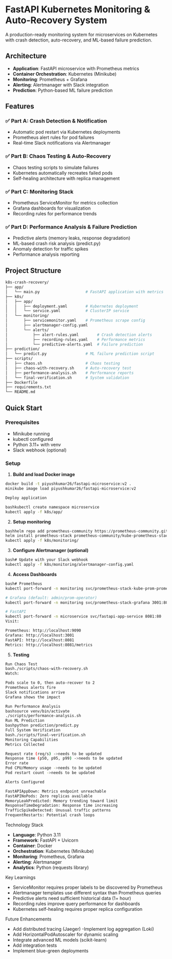 # FastAPI Kubernetes Monitoring & Auto-Recovery System

A production-ready monitoring system for microservices on Kubernetes with crash detection, auto-recovery, and ML-based failure prediction.

## Architecture

- **Application**: FastAPI microservice with Prometheus metrics
- **Container Orchestration**: Kubernetes (Minikube)
- **Monitoring**: Prometheus + Grafana
- **Alerting**: Alertmanager with Slack integration
- **Prediction**: Python-based ML failure prediction

## Features

### ✅ Part A: Crash Detection & Notification
- Automatic pod restart via Kubernetes deployments
- Prometheus alert rules for pod failures
- Real-time Slack notifications via Alertmanager

### ✅ Part B: Chaos Testing & Auto-Recovery
- Chaos testing scripts to simulate failures
- Kubernetes automatically recreates failed pods
- Self-healing architecture with replica management

### ✅ Part C: Monitoring Stack
- Prometheus ServiceMonitor for metrics collection
- Grafana dashboards for visualization
- Recording rules for performance trends

### ✅ Part D: Performance Analysis & Failure Prediction
- Predictive alerts (memory leaks, response degradation)
- ML-based crash risk analysis (predict.py)
- Anomaly detection for traffic spikes
- Performance analysis reporting

## Project Structure
```bash
k8s-crash-recovery/
├── app/
│   └── main.py                    # FastAPI application with metrics
├── k8s/
│   ├── app/
│   │   ├── deployment.yaml        # Kubernetes deployment
│   │   └── service.yaml           # ClusterIP service
│   └── monitoring/
│       ├── servicemonitor.yaml    # Prometheus scrape config
│       ├── alertmanager-config.yaml
│       └── alerts/
│           ├── alert-rules.yaml        # Crash detection alerts
│           ├── recording-rules.yaml    # Performance metrics
│           └── predictive-alerts.yaml  # Failure prediction
├── prediction/
│   └── predict.py                 # ML failure prediction script
├── scripts/
│   ├── chaos.sh                   # Chaos testing
│   ├── chaos-with-recovery.sh     # Auto-recovery test
│   ├── performance-analysis.sh    # Performance reports
│   └── final-verification.sh      # System validation
├── Dockerfile
├── requirements.txt
└── README.md
```

## Quick Start

### Prerequisites
- Minikube running
- kubectl configured
- Python 3.11+ with venv
- Slack webhook (optional)

### Setup

1. **Build and load Docker image**
```bash
docker build -t piyushkumar26/fastapi-microservice:v2 .
minikube image load piyushkumar26/fastapi-microservice:v2

Deploy application

bashkubectl create namespace microservice
kubectl apply -f k8s/app/

```
2. **Setup monitoring**
```bash
bashhelm repo add prometheus-community https://prometheus-community.github.io/helm-charts
helm install prometheus-stack prometheus-community/kube-prometheus-stack -n monitoring --create-namespace
kubectl apply -f k8s/monitoring/
```

3. **Configure Alertmanager (optional)**
```bash
bash# Update with your Slack webhook
kubectl apply -f k8s/monitoring/alertmanager-config.yaml
```

4. **Access Dashboards**
```bash
bash# Prometheus
kubectl port-forward -n monitoring svc/prometheus-stack-kube-prom-prometheus 9090:9090

# Grafana (default: admin/prom-operator)
kubectl port-forward -n monitoring svc/prometheus-stack-grafana 3001:80

# FastAPI
kubectl port-forward -n microservice svc/fastapi-app-service 8081:80
Visit:

Prometheus: http://localhost:9090
Grafana: http://localhost:3001
FastAPI: http://localhost:8081
Metrics: http://localhost:8081/metrics
```

5. **Testing**
```bash
Run Chaos Test
bash./scripts/chaos-with-recovery.sh
Watch:

Pods scale to 0, then auto-recover to 2
Prometheus alerts fire
Slack notifications arrive
Grafana shows the impact

Run Performance Analysis
bashsource venv/bin/activate
./scripts/performance-analysis.sh
Run ML Prediction
bashpython prediction/predict.py
Full System Verification
bash./scripts/final-verification.sh
Monitoring Capabilities
Metrics Collected

Request rate (req/s) ->needs to be updated
Response time (p50, p95, p99) ->needs to be updated
Error rate
Pod CPU/Memory usage ->needs to be updated
Pod restart count ->needs to be updated

Alerts Configured

FastAPIAppDown: Metrics endpoint unreachable
FastAPINoPods: Zero replicas available
MemoryLeakPredicted: Memory trending toward limit
ResponseTimeDegradation: Response time increasing
TrafficSpikeDetected: Unusual traffic patterns
FrequentRestarts: Potential crash loops
```

Technology Stack

- **Language**: Python 3.11
- **Framework**: FastAPI + Uvicorn
- **Container**: Docker
- **Orchestration**: Kubernetes (Minikube)
- **Monitoring**: Prometheus, Grafana
- **Alerting**: Alertmanager
- **Analytics**: Python (requests library)

Key Learnings

- ServiceMonitor requires proper labels to be discovered by Prometheus
- Alertmanager templates use different syntax than Prometheus queries
- Predictive alerts need sufficient historical data (1+ hour)
- Recording rules improve query performance for dashboards
- Kubernetes self-healing requires proper replica configuration

Future Enhancements

- Add distributed tracing (Jaeger)
-Implement log aggregation (Loki)
- Add HorizontalPodAutoscaler for dynamic scaling
- Integrate advanced ML models (scikit-learn)
- Add integration tests
- Implement blue-green deployments


